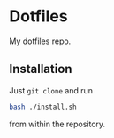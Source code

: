# Dotfiles

My dotfiles repo.

## Installation

Just `git clone` and run

```bash
bash ./install.sh
```

from within the repository.
